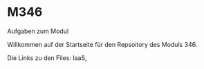 # M346
Aufgaben zum Modul

Willkommen auf der Startseite für den Repsoitory des Moduls 346.

Die Links zu den Files:
IaaS, 
